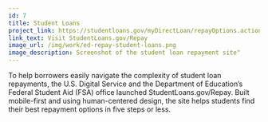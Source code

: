 ```yaml
---
id: 7
title: Student Loans
project_link: https://studentloans.gov/myDirectLoan/repayOptions.action
link_text: Visit StudentLoans.gov/Repay
image_url: /img/work/ed-repay-student-loans.png
image_description: Screenshot of the student loan repayment site"
---
```


To help borrowers easily navigate the complexity of student loan repayments, the U.S. Digital Service and the Department of Education&#8217;s Federal Student Aid (FSA) office launched StudentLoans.gov/Repay. Built mobile-first and using human-centered design, the site helps students find their best repayment options in five steps or less.